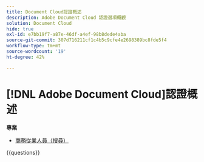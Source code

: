 ```yaml
---
title: Document Cloud認證概述
description: Adobe Document Cloud 認證選項概觀
solution: Document Cloud
hide: true
exl-id: e7bb19f7-a87e-46df-a4ef-98b8dede4aba
source-git-commit: 307d716211cf1c4b5c9cfe4e2698389bc8fde5f4
workflow-type: tm+mt
source-wordcount: '19'
ht-degree: 42%

---
```


# [!DNL Adobe Document Cloud]認證概述

**專業**

* [商務從業人員（搜尋）](https://certification.adobe.com/certification/document-cloud-business-practitioner-professional) <!--AD0-D106-->

{{questions}}
